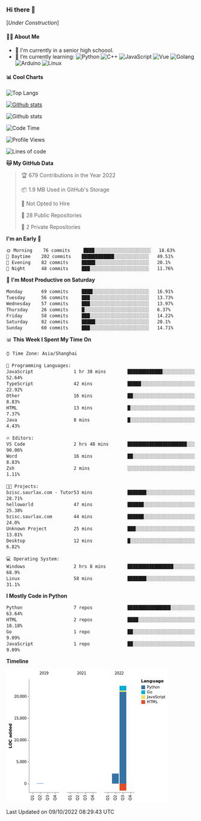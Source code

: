 ### Hi there 👋

\[*Under Construction*\]

<!--
**NoNormalCreeper/NoNormalCreeper** is a ✨ _special_ ✨ repository because its `README.md` (this file) appears on your GitHub profile.

Here are some ideas to get you started:

- 🔭 I’m currently working on ...
- 🌱 I’m currently learning ...
- 👯 I’m looking to collaborate on ...
- 🤔 I’m looking for help with ...
- 💬 Ask me about ...
- 📫 How to reach me: ...
- 😄 Pronouns: ...
- ⚡ Fun fact: ...
-->

#### 👩‍💻 About Me

- 🏫 I'm currently in a senior high schoool.
- 🌱 I’m currently learning: 
![Python](https://img.shields.io/badge/-Python-blue?style=flat-square&logo=Python&logoColor=fff)
![C++](https://img.shields.io/badge/-C%2B%2B-00599C?style=flat-square&logo=C%2B%2B&logoColor=fff)
![JavaScript](https://img.shields.io/badge/-JavaScript-ffca18?style=flat-square&logo=JavaScript&logoColor=fff)
![Vue](https://img.shields.io/badge/-Vue-4FC08D?style=flat-square&logo=Vue.js&logoColor=fff)
![Golang](https://img.shields.io/badge/-Go-007d9c?style=flat-square&logo=Go&logoColor=fff)
![Arduino](https://img.shields.io/badge/-Arduino-00979D?style=flat-square&logo=Arduino&logoColor=fff)
![Linux](https://img.shields.io/badge/-Linux-FCC624?style=flat-square&logo=Linux&logoColor=fff)

#### 📊 Cool Charts

![Top Langs](https://github-readme-stats.vercel.app/api/top-langs/?username=NoNormalCreeper&layout=compact)

[![Github stats](https://github-readme-stats.vercel.app/api?username=NoNormalCreeper&show_icons=true)](https://github.com/anuraghazra/github-readme-stats)

![Github stats](https://github-profile-trophy.vercel.app/?username=NoNormalCreeper)


<!--START_SECTION:waka-->
![Code Time](http://img.shields.io/badge/Code%20Time-118%20hrs%2057%20mins-blue)

![Profile Views](http://img.shields.io/badge/Profile%20Views-4-blue)

![Lines of code](https://img.shields.io/badge/From%20Hello%20World%20I%27ve%20Written-23%20Thousand%20lines%20of%20code-blue)

**🐱 My GitHub Data** 

> 🏆 679 Contributions in the Year 2022
 > 
> 📦 1.9 MB Used in GitHub's Storage 
 > 
> 🚫 Not Opted to Hire
 > 
> 📜 28 Public Repositories 
 > 
> 🔑 2 Private Repositories  
 > 
**I'm an Early 🐤** 

```text
🌞 Morning    76 commits     ████░░░░░░░░░░░░░░░░░░░░░   18.63% 
🌆 Daytime    202 commits    ████████████░░░░░░░░░░░░░   49.51% 
🌃 Evening    82 commits     █████░░░░░░░░░░░░░░░░░░░░   20.1% 
🌙 Night      48 commits     ███░░░░░░░░░░░░░░░░░░░░░░   11.76%

```
📅 **I'm Most Productive on Saturday** 

```text
Monday       69 commits     ████░░░░░░░░░░░░░░░░░░░░░   16.91% 
Tuesday      56 commits     ███░░░░░░░░░░░░░░░░░░░░░░   13.73% 
Wednesday    57 commits     ███░░░░░░░░░░░░░░░░░░░░░░   13.97% 
Thursday     26 commits     █░░░░░░░░░░░░░░░░░░░░░░░░   6.37% 
Friday       58 commits     ███░░░░░░░░░░░░░░░░░░░░░░   14.22% 
Saturday     82 commits     █████░░░░░░░░░░░░░░░░░░░░   20.1% 
Sunday       60 commits     ███░░░░░░░░░░░░░░░░░░░░░░   14.71%

```


📊 **This Week I Spent My Time On** 

```text
⌚︎ Time Zone: Asia/Shanghai

💬 Programming Languages: 
JavaScript               1 hr 38 mins        █████████████░░░░░░░░░░░░   52.64% 
TypeScript               42 mins             █████░░░░░░░░░░░░░░░░░░░░   22.92% 
Other                    16 mins             ██░░░░░░░░░░░░░░░░░░░░░░░   8.83% 
HTML                     13 mins             █░░░░░░░░░░░░░░░░░░░░░░░░   7.37% 
Java                     8 mins              █░░░░░░░░░░░░░░░░░░░░░░░░   4.43%

🔥 Editors: 
VS Code                  2 hrs 48 mins       ██████████████████████░░░   90.06% 
Word                     16 mins             ██░░░░░░░░░░░░░░░░░░░░░░░   8.83% 
Zsh                      2 mins              ░░░░░░░░░░░░░░░░░░░░░░░░░   1.11%

🐱‍💻 Projects: 
bzisc.saurlax.com - Tutor53 mins             ███████░░░░░░░░░░░░░░░░░░   28.71% 
helloworld               47 mins             ██████░░░░░░░░░░░░░░░░░░░   25.38% 
bzisc.saurlax.com        44 mins             ██████░░░░░░░░░░░░░░░░░░░   24.0% 
Unknown Project          25 mins             ███░░░░░░░░░░░░░░░░░░░░░░   13.81% 
Desktop                  12 mins             █░░░░░░░░░░░░░░░░░░░░░░░░   6.82%

💻 Operating System: 
Windows                  2 hrs 8 mins        █████████████████░░░░░░░░   68.9% 
Linux                    58 mins             ███████░░░░░░░░░░░░░░░░░░   31.1%

```

**I Mostly Code in Python** 

```text
Python                   7 repos             ████████████████░░░░░░░░░   63.64% 
HTML                     2 repos             ████░░░░░░░░░░░░░░░░░░░░░   18.18% 
Go                       1 repo              ██░░░░░░░░░░░░░░░░░░░░░░░   9.09% 
JavaScript               1 repo              ██░░░░░░░░░░░░░░░░░░░░░░░   9.09%

```


**Timeline**

![Chart not found](https://raw.githubusercontent.com/NoNormalCreeper/NoNormalCreeper/main/charts/bar_graph.png) 


 Last Updated on 09/10/2022 08:29:43 UTC
<!--END_SECTION:waka-->

